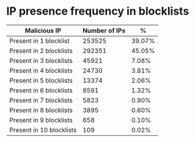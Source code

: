# IP presence frequency in blocklists
| Malicious IP | Number of IPs | % |
|----|----|----|
| Present in 1 blocklist | 253525 | 39.07% |
| Present in 2 blocklists | 292351 | 45.05% |
| Present in 3 blocklists | 45921 | 7.08% |
| Present in 4 blocklists | 24730 | 3.81% |
| Present in 5 blocklists | 13374 | 2.06% |
| Present in 6 blocklists | 8591 | 1.32% |
| Present in 7 blocklists | 5823 | 0.90% |
| Present in 8 blocklists | 3895 | 0.60% |
| Present in 9 blocklists | 658 | 0.10% |
| Present in 10 blocklists | 109 | 0.02% |
